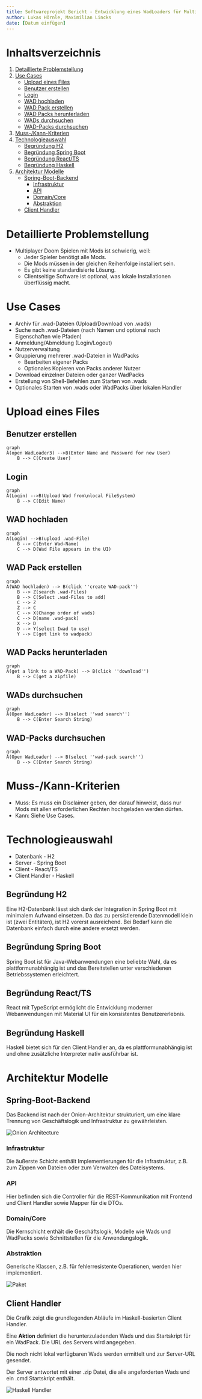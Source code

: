 ```yaml
---
title: Softwareprojekt Bericht - Entwicklung eines WadLoaders für Multiplayer Doom-Spiele
author: Lukas Hörnle, Maximilian Lincks
date: [Datum einfügen]
---
```


# Inhaltsverzeichnis

1. [Detaillierte Problemstellung](#detaillierte-problemstellung)
2. [Use Cases](#use-cases)
   - [Upload eines Files](#upload-eines-files)
   - [Benutzer erstellen](#benutzer-erstellen)
   - [Login](#login)
   - [WAD hochladen](#wad-hochladen)
   - [WAD Pack erstellen](#wad-pack-erstellen)
   - [WAD Packs herunterladen](#wad-packs-herunterladen)
   - [WADs durchsuchen](#wads-durchsuchen)
   - [WAD-Packs durchsuchen](#wad-packs-durchsuchen)
3. [Muss-/Kann-Kriterien](#muss--kann-kriterien)
4. [Technologieauswahl](#technologieauswahl)
   - [Begründung H2](#begründung-h2)
   - [Begründung Spring Boot](#begründung-spring-boot)
   - [Begründung React/TS](#begründung-reactts)
   - [Begründung Haskell](#begründung-haskell)
5. [Architektur Modelle](#architektur-modelle)
   - [Spring-Boot-Backend](#spring-boot-backend)
     - [Infrastruktur](#infrastruktur)
     - [API](#api)
     - [Domain/Core](#domaincore)
     - [Abstraktion](#abstraktion)
   - [Client Handler](#client-handler)

# Detaillierte Problemstellung

* Multiplayer Doom Spielen mit Mods ist schwierig, weil:
    * Jeder Spieler benötigt alle Mods.
    * Die Mods müssen in der gleichen Reihenfolge installiert sein.
    * Es gibt keine standardisierte Lösung.
    * Clientseitige Software ist optional, was lokale Installationen überflüssig macht.

# Use Cases

* Archiv für .wad-Dateien (Upload/Download von .wads)
* Suche nach .wad-Dateien (nach Namen und optional nach Eigenschaften wie Pfaden)
* Anmeldung/Abmeldung (Login/Logout)
* Nutzerverwaltung
* Gruppierung mehrerer .wad-Dateien in WadPacks
    * Bearbeiten eigener Packs
    * Optionales Kopieren von Packs anderer Nutzer
* Download einzelner Dateien oder ganzer WadPacks
* Erstellung von Shell-Befehlen zum Starten von .wads
* Optionales Starten von .wads oder WadPacks über lokalen Handler

# Upload eines Files

## Benutzer erstellen

```mermaid
graph
A(open WadLoader3) -->B(Enter Name and Password for new User)
    B --> C(Create User)
```

## Login

```mermaid
graph
A(Login) -->B(Upload Wad from\nlocal FileSystem)
    B --> C(Edit Name)
```

## WAD hochladen

```mermaid
graph
A(Login) -->B(upload .wad-File)
    B --> C(Enter Wad-Name)
    C --> D(Wad File appears in the UI)
```

## WAD Pack erstellen

```mermaid
graph
A(WAD hochladen) --> B(click ''create WAD-pack'')
    B --> Z(search .wad-Files)
    B --> C(Select .wad-Files to add)
    C --> Z
    Z --> C
    C --> X(Change order of wads) 
    C --> D(name .wad-pack) 
    X --> D
    D --> Y(select Iwad to use)
    Y --> E(get link to wadpack)
```

## WAD Packs herunterladen

```mermaid
graph
A(get a link to a WAD-Pack) --> B(click ''download'')
    B --> C(get a zipfile)
```

## WADs durchsuchen

```mermaid
graph
A(Open WadLoader) --> B(select ''wad search'')
    B --> C(Enter Search String)
```

## WAD-Packs durchsuchen

```mermaid
graph
A(Open WadLoader) --> B(select ''wad-pack search'')
    B --> C(Enter Search String)
```

# Muss-/Kann-Kriterien

* Muss: Es muss ein Disclaimer geben, der darauf hinweist, dass nur Mods mit allen erforderlichen Rechten hochgeladen werden dürfen.
* Kann: Siehe Use Cases.

# Technologieauswahl

* Datenbank - H2
* Server - Spring Boot
* Client - React/TS
* Client Handler - Haskell

## Begründung H2

Eine H2-Datenbank lässt sich dank der Integration in Spring Boot mit minimalem Aufwand einsetzen. Da das zu persistierende Datenmodell klein ist (zwei Entitäten), ist H2 vorerst ausreichend. Bei Bedarf kann die Datenbank einfach durch eine andere ersetzt werden.

## Begründung Spring Boot

Spring Boot ist für Java-Webanwendungen eine beliebte Wahl, da es plattformunabhängig ist und das Bereitstellen unter verschiedenen Betriebssystemen erleichtert.

## Begründung React/TS

React mit TypeScript ermöglicht die Entwicklung moderner Webanwendungen mit Material UI für ein konsistentes Benutzererlebnis.

## Begründung Haskell

Haskell bietet sich für den Client Handler an, da es plattformunabhängig ist und ohne zusätzliche Interpreter nativ ausführbar ist.

# Architektur Modelle

## Spring-Boot-Backend

Das Backend ist nach der Onion-Architektur strukturiert, um eine klare Trennung von Geschäftslogik und Infrastruktur zu gewährleisten.

![Onion Architecture](https://imgopt.infoq.com/fit-in/3000x4000/filters:quality(85)/filters:no_upscale()/news/2014/10/ddd-onion-architecture/en/resources/onion-architecture.png)

### Infrastruktur

Die äußerste Schicht enthält Implementierungen für die Infrastruktur, z.B. zum Zippen von Dateien oder zum Verwalten des Dateisystems.

### API

Hier befinden sich die Controller für die REST-Kommunikation mit Frontend und Client Handler sowie Mapper für die DTOs.

### Domain/Core

Die Kernschicht enthält die Geschäftslogik, Modelle wie Wads und WadPacks sowie Schnittstellen für die Anwendungslogik.

### Abstraktion

Generische Klassen, z.B. für fehlerresistente Operationen, werden hier implementiert.

![Paket](https://hackmd.io/_uploads/Sk4wqsO8A.png)

## Client Handler

Die Grafik zeigt die grundlegenden Abläufe im Haskell-basierten Client Handler.

Eine **Aktion** definiert die herunterzuladenden Wads und das Startskript für ein WadPack. Die URL des Servers wird angegeben.

Die noch nicht lokal verfügbaren Wads werden ermittelt und zur Server-URL gesendet.

Der Server antwortet mit einer .zip Datei, die alle angeforderten Wads und ein .cmd Startskript enthält.

![Haskell Handler](https://hackmd.io/_uploads/B11CZioER.png)
